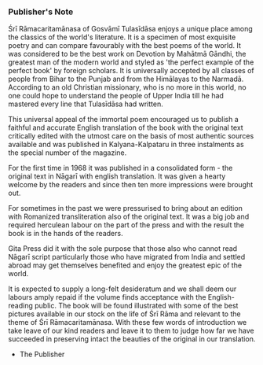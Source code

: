 ### Publisher's Note

Śrī Rāmacaritamānasa of Gosvāmī Tulasīdāsa enjoys a unique place among the classics of the world's literature. It is a specimen of most exquisite poetry and can compare favourably with the best poems of the world. It was considered to be the best work on Devotion by Mahātmā Gāndhi, the greatest man of the modern world and styled as 'the perfect example of the perfect book' by foreign scholars. It is universally accepted by all classes of people from Bihar to the Punjab and from the Himālayas to the Narmadā. According to an old Christian missionary, who is no more in this world, no one could hope to understand the people of Upper India till he had mastered every line that Tulasīdāsa had written.

This universal appeal of the immortal poem encouraged us to publish a faithful and accurate English translation of the book with the original text critically edited with the utmost care on the basis of most authentic sources available and was published in Kalyana-Kalpataru in three instalments as the special number of the magazine.

For the first time in 1968 it was published in a consolidated form - the original text in Nāgarī with english translation. It was given a hearty welcome by the readers and since then ten more impressions were brought out.

For sometimes in the past we were pressurised to bring about an edition with Romanized transliteration also of the original text. It was a big job and required herculean labour on the part of the press and with the result the book is in the hands of the readers.

Gita Press did it with the sole purpose that those also who cannot read Nāgarī script particularly those who have migrated from India and settled abroad may get themselves benefited and enjoy the greatest epic of the world.

It is expected to supply a long-felt desideratum and we shall deem our labours amply repaid if the volume finds acceptance with the English-reading public. The book will be found illustrated with some of the best pictures available in our stock on the life of Śrī Rāma and relevant to the theme of Śrī Rāmacaritamānasa. With these few words of introduction we take leave of our kind readers and leave it to them to judge how far we have succeeded in preserving intact the beauties of the original in our translation.

- The Publisher